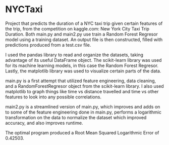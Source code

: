 # NYCTaxi

Project that predicts the duration of a NYC taxi trip given certain features of the trip, from the competition on kaggle.com: New York
City Taxi Trip Duration. Both main.py and main2.py use train a Random Forest Regresor model using a training dataset. An output
file is then constructed, filled with predictions produced from a test.csv file. 

I used the pandas library to read and organize the datasets, taking advantage of its useful DataFrame object. The scikit-learn library was 
used for its machine learning models, in this case the Random Forest Regresor. Lastly, the matplotlib library was used to visualize certain
parts of the data.

main.py is a first attempt that utilized feature engineering, data cleaning, and a RandomForestRegresor object from the scikit-learn
library. I also used matplotlib to graph things like time vs distance travelled and time vs other features to look into any possible 
correlations.

main2.py is a streamlined version of main.py, which improves and adds on to some of the feature engineering done in main.py, performs a logarithmic transformation on the data to normalize the dataset which improved accuracy, and also improves runtime.

The optimal program produced a Root Mean Squared Logarithmic Error of 0.42503.
